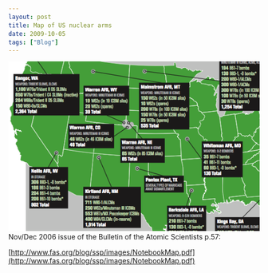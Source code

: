 ```yaml
---
layout: post
title: Map of US nuclear arms
date: 2009-10-05
tags: ["Blog"]
---
```


![Screen shot 2009-10-05 at 12.11.39 PM](Screen-shot-2009-10-05-at-12.11.39-PM.png "Screen shot 2009-10-05 at 12.11.39 PM")
Nov/Dec 2006 issue of the Bulletin of the Atomic Scientists	p.57:

[http://www.fas.org/blog/ssp/images/NotebookMap.pdf](http://www.fas.org/blog/ssp/images/NotebookMap.pdf)